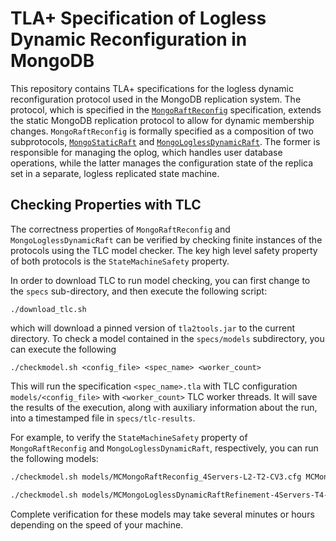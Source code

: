 
# TLA+ Specification of Logless Dynamic Reconfiguration in MongoDB

This repository contains TLA+ specifications for the logless dynamic reconfiguration protocol used in the MongoDB replication system. The protocol, which is specified in the [`MongoRaftReconfig`](specs/MongoRaftReconfig.tla) specification, extends the static MongoDB replication protocol to allow for dynamic membership changes. `MongoRaftReconfig` is formally specified as a composition of two subprotocols, [`MongoStaticRaft`](specs/MongoStaticRaft.tla) and [`MongoLoglessDynamicRaft`](specs/MongoLoglessDynamicRaft.tla). The former is responsible for managing the oplog, which handles user database operations, while the latter manages the configuration state of the replica set in a separate, logless replicated state machine.

## Checking Properties with TLC

The correctness properties of `MongoRaftReconfig` and `MongoLoglessDynamicRaft` can be verified by checking finite instances of the protocols using the TLC model checker. The key high level safety property of both protocols is the `StateMachineSafety` property.

In order to download TLC to run model checking, you can first change to the `specs` sub-directory, and then execute the following script:

```
./download_tlc.sh
```
which will download a pinned version of `tla2tools.jar` to the current directory. To check a model contained in the `specs/models` subdirectory, you can execute the following 
```
./checkmodel.sh <config_file> <spec_name> <worker_count>
```
This will run the specification `<spec_name>.tla` with TLC configuration `models/<config_file>` with `<worker_count>` TLC worker threads. It will save the results of the execution, along with auxiliary information about the run, into a timestamped file in `specs/tlc-results`. 

For example, to verify the `StateMachineSafety` property of `MongoRaftReconfig` and `MongoLoglessDynamicRaft`, respectively, you can run the following models:

```bash
./checkmodel.sh models/MCMongoRaftReconfig_4Servers-L2-T2-CV3.cfg MCMongoRaftReconfig 1
```

```bash
./checkmodel.sh models/MCMongoLoglessDynamicRaftRefinement-4Servers-T4-CV4.cfg MCMongoLoglessDynamicRaftRefinement 1
```
Complete verification for these models may take several minutes or hours depending on the speed of your machine. 

 <!-- ## Checking Refinement

 You can also verify certain refinements with TLC, to provide additional confidence in the relationships between the protocols defined in this repository. One important refinement relationship is that `MongoRaftReconfig => MongoLoglessDynamicRaft`. This can be verified by running the following model:

 ```

 ``` -->





